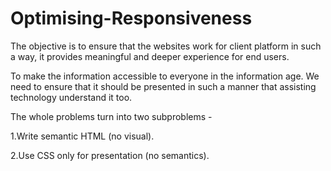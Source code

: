 # Optimising-Responsiveness

The objective is to ensure that the websites work for client platform in such a way,
it provides meaningful and deeper experience for end users.



To make the information accessible to everyone in the information age.
We need to ensure that it should be presented in such a manner that assisting technology understand it too.





The whole problems turn into two subproblems -

1.Write semantic HTML (no visual).

2.Use CSS only for presentation (no semantics).
